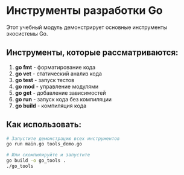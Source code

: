 # Инструменты разработки Go

Этот учебный модуль демонстрирует основные инструменты экосистемы Go.

## Инструменты, которые рассматриваются:

1. **go fmt** - форматирование кода
2. **go vet** - статический анализ кода
3. **go test** - запуск тестов
4. **go mod** - управление модулями
5. **go get** - добавление зависимостей
6. **go run** - запуск кода без компиляции
7. **go build** - компиляция кода

## Как использовать:

```bash
# Запустите демонстрацию всех инструментов
go run main.go tools_demo.go

# Или скомпилируйте и запустите
go build -o go_tools .
./go_tools